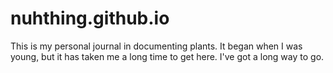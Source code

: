 # nuhthing.github.io
This is my personal journal in documenting plants. It began when I was young, but it has taken me a long time to get here. I've got a long way to go. 
